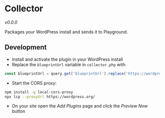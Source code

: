 # Collector

_v0.0.0_

Packages your WordPress install and sends it to Playground.

## Development

- Install and activate the plugin in your WordPress install
- Replace the `blueprintUrl` variable in `collector.php` with
```js
const blueprintUrl = query.get('blueprintUrl').replace('https://wordpress.org', 'http://localhost:8010/proxy');`
```
- Start the CORS proxy:
```bash
npm install -g local-cors-proxy
npx lcp --proxyUrl https://wordpress.org/
```
- On your site open the _Add Plugins_ page and click the _Preview Now_ button